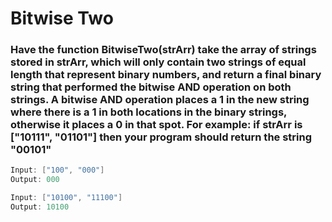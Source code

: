 # Bitwise Two

### Have the function BitwiseTwo(strArr) take the array of strings stored in strArr, which will only contain two strings of equal length that represent binary numbers, and return a final binary string that performed the bitwise AND operation on both strings. A bitwise AND operation places a 1 in the new string where there is a 1 in both locations in the binary strings, otherwise it places a 0 in that spot. For example: if strArr is ["10111", "01101"] then your program should return the string "00101"

```java
Input: ["100", "000"]
Output: 000

Input: ["10100", "11100"]
Output: 10100
```
